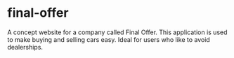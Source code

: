 # final-offer
A concept website for a company called Final Offer. This application is used to make buying and selling cars easy. Ideal for users who like to avoid dealerships.
